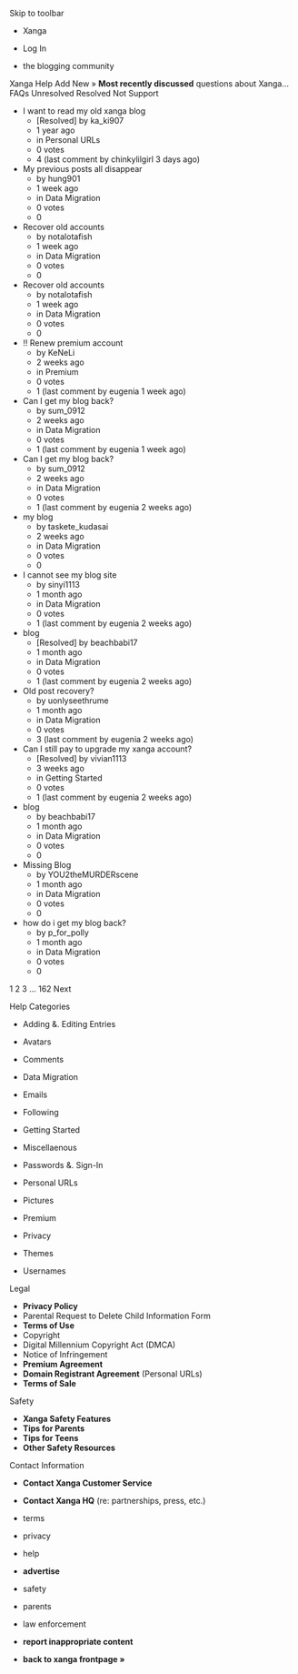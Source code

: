 Skip to toolbar

*   Xanga

*   Log In

*   the blogging community

Xanga Help Add New » **Most recently discussed** questions about Xanga… FAQs Unresolved Resolved Not Support

*   I want to read my old xanga blog
    *   \[Resolved\] by ka\_ki907
    *   1 year ago
    *   in Personal URLs
    *   0 votes
    *   4 (last comment by chinkylilgirl 3 days ago)
*   My previous posts all disappear
    *   by hung901
    *   1 week ago
    *   in Data Migration
    *   0 votes
    *   0
*   Recover old accounts
    *   by notalotafish
    *   1 week ago
    *   in Data Migration
    *   0 votes
    *   0
*   Recover old accounts
    *   by notalotafish
    *   1 week ago
    *   in Data Migration
    *   0 votes
    *   0
*   !! Renew premium account
    *   by KeNeLi
    *   2 weeks ago
    *   in Premium
    *   0 votes
    *   1 (last comment by eugenia 1 week ago)
*   Can I get my blog back?
    *   by sum\_0912
    *   2 weeks ago
    *   in Data Migration
    *   0 votes
    *   1 (last comment by eugenia 1 week ago)
*   Can I get my blog back?
    *   by sum\_0912
    *   2 weeks ago
    *   in Data Migration
    *   0 votes
    *   1 (last comment by eugenia 2 weeks ago)
*   my blog
    *   by taskete\_kudasai
    *   2 weeks ago
    *   in Data Migration
    *   0 votes
    *   0
*   I cannot see my blog site
    *   by sinyi1113
    *   1 month ago
    *   in Data Migration
    *   0 votes
    *   1 (last comment by eugenia 2 weeks ago)
*   blog
    *   \[Resolved\] by beachbabi17
    *   1 month ago
    *   in Data Migration
    *   0 votes
    *   1 (last comment by eugenia 2 weeks ago)
*   Old post recovery?
    *   by uonlyseethrume
    *   1 month ago
    *   in Data Migration
    *   0 votes
    *   3 (last comment by eugenia 2 weeks ago)
*   Can I still pay to upgrade my xanga account?
    *   \[Resolved\] by vivian1113
    *   3 weeks ago
    *   in Getting Started
    *   0 votes
    *   1 (last comment by eugenia 2 weeks ago)
*   blog
    *   by beachbabi17
    *   1 month ago
    *   in Data Migration
    *   0 votes
    *   0
*   Missing Blog
    *   by YOU2theMURDERscene
    *   1 month ago
    *   in Data Migration
    *   0 votes
    *   0
*   how do i get my blog back?
    *   by p\_for\_polly
    *   1 month ago
    *   in Data Migration
    *   0 votes
    *   0

1 2 3 ... 162 Next

Help Categories

*   Adding &. Editing Entries
*   Avatars
*   Comments
*   Data Migration
*   Emails
*   Following
*   Getting Started
*   Miscellaenous

*   Passwords &. Sign-In
*   Personal URLs
*   Pictures
*   Premium
*   Privacy
*   Themes
*   Usernames

Legal

*   **Privacy Policy**
*   Parental Request to Delete Child Information Form
*   **Terms of Use**
*   Copyright
*   Digital Millennium Copyright Act (DMCA)
*   Notice of Infringement
*   **Premium Agreement**
*   **Domain Registrant Agreement** (Personal URLs)
*   **Terms of Sale**

Safety

*   **Xanga Safety Features**
*   **Tips for Parents**
*   **Tips for Teens**
*   **Other Safety Resources**

Contact Information

*   **Contact Xanga Customer Service**
*   **Contact Xanga HQ** (re: partnerships, press, etc.)

*   terms
*   privacy
*   help
*   **advertise**

*   safety
*   parents
*   law enforcement
*   **report inappropriate content**

*   **back to xanga frontpage »**